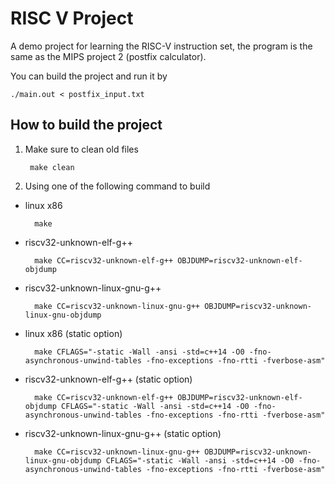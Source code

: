 # RISC V Project
A demo project for learning the RISC-V instruction set, the program is the same as the MIPS project 2 (postfix calculator).

You can build the project and run it by

    ./main.out < postfix_input.txt

## How to build the project
1. Make sure to clean old files

        make clean

2. Using one of the following command to build
* linux x86
  
        make
* riscv32-unknown-elf-g++
        
        make CC=riscv32-unknown-elf-g++ OBJDUMP=riscv32-unknown-elf-objdump 
* riscv32-unknown-linux-gnu-g++

        make CC=riscv32-unknown-linux-gnu-g++ OBJDUMP=riscv32-unknown-linux-gnu-objdump
* linux x86 (static option)
  
        make CFLAGS="-static -Wall -ansi -std=c++14 -O0 -fno-asynchronous-unwind-tables -fno-exceptions -fno-rtti -fverbose-asm"

* riscv32-unknown-elf-g++ (static option)
        
        make CC=riscv32-unknown-elf-g++ OBJDUMP=riscv32-unknown-elf-objdump CFLAGS="-static -Wall -ansi -std=c++14 -O0 -fno-asynchronous-unwind-tables -fno-exceptions -fno-rtti -fverbose-asm"

* riscv32-unknown-linux-gnu-g++ (static option)

        make CC=riscv32-unknown-linux-gnu-g++ OBJDUMP=riscv32-unknown-linux-gnu-objdump CFLAGS="-static -Wall -ansi -std=c++14 -O0 -fno-asynchronous-unwind-tables -fno-exceptions -fno-rtti -fverbose-asm"